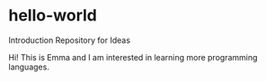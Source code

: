 # hello-world
Introduction Repository for Ideas

Hi! This is Emma and I am interested in learning more programming languages.
